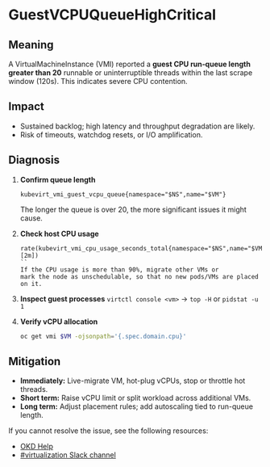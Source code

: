 # GuestVCPUQueueHighCritical

## Meaning
A VirtualMachineInstance (VMI) reported a
**guest CPU run‑queue length greater than 20** runnable or
uninterruptible threads within the last scrape window (120s).
This indicates severe CPU contention.

## Impact
* Sustained backlog; high latency and throughput degradation are likely.
* Risk of timeouts, watchdog resets, or I/O amplification.

## Diagnosis

1. **Confirm queue length**
   ```promql
   kubevirt_vmi_guest_vcpu_queue{namespace="$NS",name="$VM"}
   ```
   The longer the queue is over 20, the more significant issues it might cause.

2. **Check host CPU usage**
   ```promql
   rate(kubevirt_vmi_cpu_usage_seconds_total{namespace="$NS",name="$VM"}[2m])
   ``
   If the CPU usage is more than 90%, migrate other VMs or
   mark the node as unschedulable, so that no new pods/VMs are placed on it.

3. **Inspect guest processes**
   `virtctl console <vm>` → `top -H` or `pidstat -u 1`

4. **Verify vCPU allocation**
   ```bash
   oc get vmi $VM -ojsonpath='{.spec.domain.cpu}'
   ```

## Mitigation

* **Immediately:** Live-migrate VM, hot-plug vCPUs, stop or throttle hot threads.
* **Short term:** Raise vCPU limit or split workload across additional VMs.
* **Long term:** Adjust placement rules; add autoscaling tied to run-queue
length.

<!--USstart-->
If you cannot resolve the issue, see the following resources:

- [OKD Help](https://www.okd.io/help/)
- [#virtualization Slack channel](
  https://kubernetes.slack.com/channels/virtualization)
<!--USend-->

<!--DS: If you cannot resolve the issue, log in to the
[Customer Portal](https://access.redhat.com) and open a support case,
attaching the artifacts gathered during the diagnosis procedure.-->
